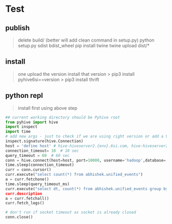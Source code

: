 # Test

## publish

> delete build/  (better will add clean command in setup.py)
> python setup.py sdist bdist_wheel
> pip install twine
> twine upload dist/*


## install

> one upload the version
> install that version
    > pip3 install pyhive6si==version
    > pip3 install thrift


## python repl

> install first using above step

```python
## current working directory should be Pyhive root
from pyhive import hive
import inspect
import time
# add new args - just to check if we are using right version or add a VAR
inspect.signature(hive.Connection) 
host = 'define host' # hive-hiveserver2.{env}.6si.com, hive-hiveserver2-adhoc
connection_timeout= 10  # 10 sec
query_timeout = 60  # 60 sec
conn = hive.connect(host=host, port=10000, username='hadoop',database='default', auth='NOSASL', configuration={}, timeout=connection_timeout * 1000, query_timeout=query_timeout * 1000)
time.sleep(connection_timeout)
curr = conn.cursor()
curr.execute("select count(*) from abhishek.unified_events")
a = curr.fetchone()
time.sleep(query_timeout_ms)
curr.execute("select dt, count(*) from abhishek.unified_events group by dt"")
curr.description
a = curr.fetchall()
curr.fetch_logs()

# don't run if socket timeout as socket is already closed
conn.close()
```
